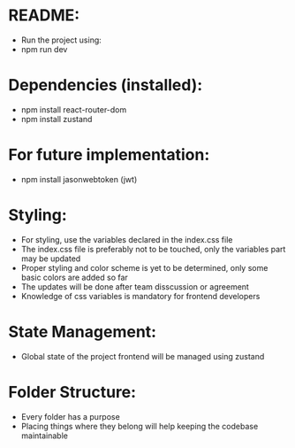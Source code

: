 # README:

- Run the project using:
- npm run dev

# Dependencies (installed):

- npm install react-router-dom
- npm install zustand

# For future implementation:

- npm install jasonwebtoken (jwt)

# Styling:

- For styling, use the variables declared in the index.css file
- The index.css file is preferably not to be touched, only the variables part may be updated
- Proper styling and color scheme is yet to be determined, only some basic colors are added so far
- The updates will be done after team disscussion or agreement
- Knowledge of css variables is mandatory for frontend developers

# State Management:

- Global state of the project frontend will be managed using zustand

# Folder Structure:

- Every folder has a purpose
- Placing things where they belong will help keeping the codebase maintainable
